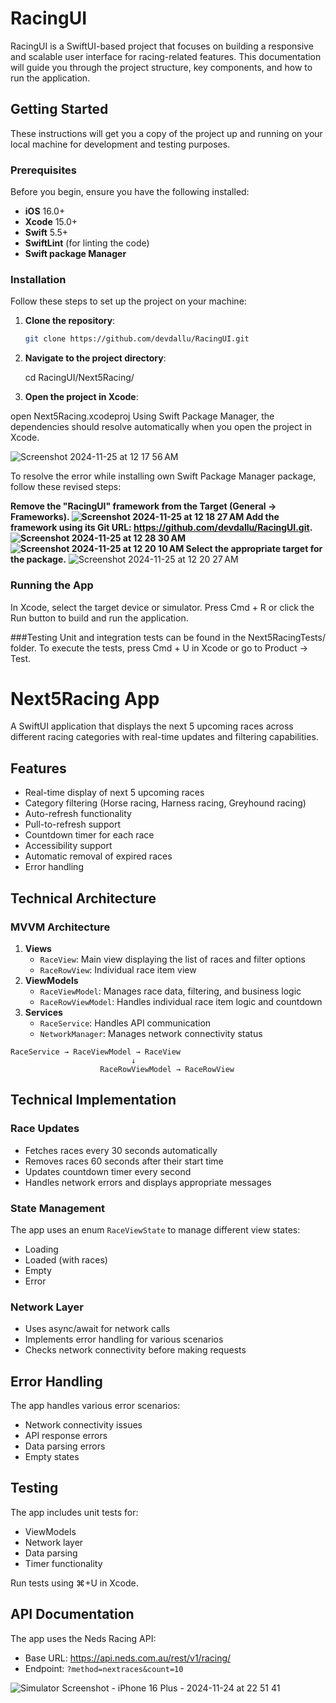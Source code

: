 # RacingUI

RacingUI is a SwiftUI-based project that focuses on building a responsive and scalable user interface for racing-related features. This documentation will guide you through the project structure, key components, and how to run the application.

## Getting Started

These instructions will get you a copy of the project up and running on your local machine for development and testing purposes.

### Prerequisites

Before you begin, ensure you have the following installed:

- **iOS** 16.0+
- **Xcode** 15.0+
- **Swift** 5.5+
- **SwiftLint** (for linting the code)
- **Swift package Manager** 

### Installation

Follow these steps to set up the project on your machine:

1. **Clone the repository**:

   ```bash
   git clone https://github.com/devdallu/RacingUI.git
   
2. **Navigate to the project directory**:

   cd RacingUI/Next5Racing/
   
3.  **Open the project in Xcode**:

   open Next5Racing.xcodeproj
   Using Swift Package Manager, the dependencies should resolve automatically when you open the project in Xcode.

![Screenshot 2024-11-25 at 12 17 56 AM](https://github.com/user-attachments/assets/26c2eb66-1801-42fc-b516-ec6fcee079b6)

To resolve the error while installing own Swift Package Manager package, follow these revised steps:

**Remove the "RacingUI" framework from the Target (General -> Frameworks).
![Screenshot 2024-11-25 at 12 18 27 AM](https://github.com/user-attachments/assets/4f5b186d-606f-4e7d-9ab2-1f1e58245f23)
Add the framework using its Git URL: https://github.com/devdallu/RacingUI.git.
![Screenshot 2024-11-25 at 12 28 30 AM](https://github.com/user-attachments/assets/38bfdba8-cae2-4451-94b9-625604a2cf92)
![Screenshot 2024-11-25 at 12 20 10 AM](https://github.com/user-attachments/assets/1598c15e-58cc-401b-b231-28c5aebaaeac)
Select the appropriate target for the package.**
![Screenshot 2024-11-25 at 12 20 27 AM](https://github.com/user-attachments/assets/b89083d9-433d-4c8a-a00a-930d2e6b7372)


### Running the App
In Xcode, select the target device or simulator.
Press Cmd + R or click the Run button to build and run the application.

###Testing
Unit and integration tests can be found in the Next5RacingTests/ folder.
To execute the tests, press Cmd + U in Xcode or go to Product -> Test.

# Next5Racing App

A SwiftUI application that displays the next 5 upcoming races across different racing categories with real-time updates and filtering capabilities.

## Features

- Real-time display of next 5 upcoming races
- Category filtering (Horse racing, Harness racing, Greyhound racing)
- Auto-refresh functionality
- Pull-to-refresh support
- Countdown timer for each race
- Accessibility support
- Automatic removal of expired races
- Error handling

## Technical Architecture

### MVVM Architecture
1. **Views**
   - `RaceView`: Main view displaying the list of races and filter options
   - `RaceRowView`: Individual race item view
2. **ViewModels**
   - `RaceViewModel`: Manages race data, filtering, and business logic
   - `RaceRowViewModel`: Handles individual race item logic and countdown
3. **Services**
   - `RaceService`: Handles API communication
   - `NetworkManager`: Manages network connectivity status
  
```
RaceService → RaceViewModel → RaceView
                           ↓
                    RaceRowViewModel → RaceRowView
```

## Technical Implementation

### Race Updates
- Fetches races every 30 seconds automatically
- Removes races 60 seconds after their start time
- Updates countdown timer every second
- Handles network errors and displays appropriate messages

### State Management
The app uses an enum `RaceViewState` to manage different view states:
- Loading
- Loaded (with races)
- Empty
- Error

### Network Layer
- Uses async/await for network calls
- Implements error handling for various scenarios
- Checks network connectivity before making requests

## Error Handling

The app handles various error scenarios:
- Network connectivity issues
- API response errors
- Data parsing errors
- Empty states

## Testing

The app includes unit tests for:
- ViewModels
- Network layer
- Data parsing
- Timer functionality

Run tests using ⌘+U in Xcode.

## API Documentation

The app uses the Neds Racing API:
- Base URL: https://api.neds.com.au/rest/v1/racing/
- Endpoint: `?method=nextraces&count=10`

![Simulator Screenshot - iPhone 16 Plus - 2024-11-24 at 22 51 41](https://github.com/user-attachments/assets/dcb9d508-920a-4350-8031-cfa9fab3b6df)
